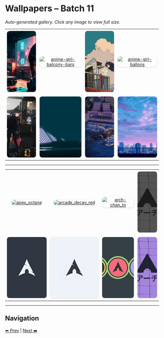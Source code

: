 # Wallpapers – Batch 11

_Auto-generated gallery. Click any image to view full size._

<table style="border-collapse:collapse; width:100%;">
  <tr>
    <td style="padding:6px; vertical-align:middle; text-align:center;"><a href="https://raw.githubusercontent.com/rubiin/wallpapers/master/wallpapers/anime-girl-abyss.png"><img src="https://raw.githubusercontent.com/rubiin/wallpapers/master/wallpapers/anime-girl-abyss.png" alt="anime-girl-abyss" loading="lazy" style="width:300px; height:200px; object-fit:cover; border-radius:8px; box-shadow:0 1px 4px rgba(0,0,0,0.15);"></a></td>
    <td style="padding:6px; vertical-align:middle; text-align:center;"><a href="https://raw.githubusercontent.com/rubiin/wallpapers/master/wallpapers/anime-girl-balcony-bars.png"><img src="https://raw.githubusercontent.com/rubiin/wallpapers/master/wallpapers/anime-girl-balcony-bars.png" alt="anime-girl-balcony-bars" loading="lazy" style="width:300px; height:200px; object-fit:cover; border-radius:8px; box-shadow:0 1px 4px rgba(0,0,0,0.15);"></a></td>
    <td style="padding:6px; vertical-align:middle; text-align:center;"><a href="https://raw.githubusercontent.com/rubiin/wallpapers/master/wallpapers/anime-girl-balcony.jpg"><img src="https://raw.githubusercontent.com/rubiin/wallpapers/master/wallpapers/anime-girl-balcony.jpg" alt="anime-girl-balcony" loading="lazy" style="width:300px; height:200px; object-fit:cover; border-radius:8px; box-shadow:0 1px 4px rgba(0,0,0,0.15);"></a></td>
    <td style="padding:6px; vertical-align:middle; text-align:center;"><a href="https://raw.githubusercontent.com/rubiin/wallpapers/master/wallpapers/anime-girl-ballons.png"><img src="https://raw.githubusercontent.com/rubiin/wallpapers/master/wallpapers/anime-girl-ballons.png" alt="anime-girl-ballons" loading="lazy" style="width:300px; height:200px; object-fit:cover; border-radius:8px; box-shadow:0 1px 4px rgba(0,0,0,0.15);"></a></td>
  </tr>
  <tr>
    <td style="padding:6px; vertical-align:middle; text-align:center;"><a href="https://raw.githubusercontent.com/rubiin/wallpapers/master/wallpapers/anime-irl.webp"><img src="https://raw.githubusercontent.com/rubiin/wallpapers/master/wallpapers/anime-irl.webp" alt="anime-irl" loading="lazy" style="width:300px; height:200px; object-fit:cover; border-radius:8px; box-shadow:0 1px 4px rgba(0,0,0,0.15);"></a></td>
    <td style="padding:6px; vertical-align:middle; text-align:center;"><a href="https://raw.githubusercontent.com/rubiin/wallpapers/master/wallpapers/anime-minimalist-wallpaper.png"><img src="https://raw.githubusercontent.com/rubiin/wallpapers/master/wallpapers/anime-minimalist-wallpaper.png" alt="anime-minimalist-wallpaper" loading="lazy" style="width:300px; height:200px; object-fit:cover; border-radius:8px; box-shadow:0 1px 4px rgba(0,0,0,0.15);"></a></td>
    <td style="padding:6px; vertical-align:middle; text-align:center;"><a href="https://raw.githubusercontent.com/rubiin/wallpapers/master/wallpapers/anime-water.png"><img src="https://raw.githubusercontent.com/rubiin/wallpapers/master/wallpapers/anime-water.png" alt="anime-water" loading="lazy" style="width:300px; height:200px; object-fit:cover; border-radius:8px; box-shadow:0 1px 4px rgba(0,0,0,0.15);"></a></td>
    <td style="padding:6px; vertical-align:middle; text-align:center;"><a href="https://raw.githubusercontent.com/rubiin/wallpapers/master/wallpapers/anime_sky.jpg"><img src="https://raw.githubusercontent.com/rubiin/wallpapers/master/wallpapers/anime_sky.jpg" alt="anime_sky" loading="lazy" style="width:300px; height:200px; object-fit:cover; border-radius:8px; box-shadow:0 1px 4px rgba(0,0,0,0.15);"></a></td>
  </tr>
</table>

<hr/>

<table style="border-collapse:collapse; width:100%;">
  <tr>
    <td style="padding:6px; vertical-align:middle; text-align:center;"><a href="https://raw.githubusercontent.com/rubiin/wallpapers/master/wallpapers/apex_octane.jpg"><img src="https://raw.githubusercontent.com/rubiin/wallpapers/master/wallpapers/apex_octane.jpg" alt="apex_octane" loading="lazy" style="width:300px; height:200px; object-fit:cover; border-radius:8px; box-shadow:0 1px 4px rgba(0,0,0,0.15);"></a></td>
    <td style="padding:6px; vertical-align:middle; text-align:center;"><a href="https://raw.githubusercontent.com/rubiin/wallpapers/master/wallpapers/arcade_decay_red.png"><img src="https://raw.githubusercontent.com/rubiin/wallpapers/master/wallpapers/arcade_decay_red.png" alt="arcade_decay_red" loading="lazy" style="width:300px; height:200px; object-fit:cover; border-radius:8px; box-shadow:0 1px 4px rgba(0,0,0,0.15);"></a></td>
    <td style="padding:6px; vertical-align:middle; text-align:center;"><a href="https://raw.githubusercontent.com/rubiin/wallpapers/master/wallpapers/arch-chan_to.png"><img src="https://raw.githubusercontent.com/rubiin/wallpapers/master/wallpapers/arch-chan_to.png" alt="arch-chan_to" loading="lazy" style="width:300px; height:200px; object-fit:cover; border-radius:8px; box-shadow:0 1px 4px rgba(0,0,0,0.15);"></a></td>
    <td style="padding:6px; vertical-align:middle; text-align:center;"><a href="https://raw.githubusercontent.com/rubiin/wallpapers/master/wallpapers/arch-monochrome.png"><img src="https://raw.githubusercontent.com/rubiin/wallpapers/master/wallpapers/arch-monochrome.png" alt="arch-monochrome" loading="lazy" style="width:300px; height:200px; object-fit:cover; border-radius:8px; box-shadow:0 1px 4px rgba(0,0,0,0.15);"></a></td>
  </tr>
  <tr>
    <td style="padding:6px; vertical-align:middle; text-align:center;"><a href="https://raw.githubusercontent.com/rubiin/wallpapers/master/wallpapers/arch-nord-dark.png"><img src="https://raw.githubusercontent.com/rubiin/wallpapers/master/wallpapers/arch-nord-dark.png" alt="arch-nord-dark" loading="lazy" style="width:300px; height:200px; object-fit:cover; border-radius:8px; box-shadow:0 1px 4px rgba(0,0,0,0.15);"></a></td>
    <td style="padding:6px; vertical-align:middle; text-align:center;"><a href="https://raw.githubusercontent.com/rubiin/wallpapers/master/wallpapers/arch-nord-light.png"><img src="https://raw.githubusercontent.com/rubiin/wallpapers/master/wallpapers/arch-nord-light.png" alt="arch-nord-light" loading="lazy" style="width:300px; height:200px; object-fit:cover; border-radius:8px; box-shadow:0 1px 4px rgba(0,0,0,0.15);"></a></td>
    <td style="padding:6px; vertical-align:middle; text-align:center;"><a href="https://raw.githubusercontent.com/rubiin/wallpapers/master/wallpapers/arch-peace.png"><img src="https://raw.githubusercontent.com/rubiin/wallpapers/master/wallpapers/arch-peace.png" alt="arch-peace" loading="lazy" style="width:300px; height:200px; object-fit:cover; border-radius:8px; box-shadow:0 1px 4px rgba(0,0,0,0.15);"></a></td>
    <td style="padding:6px; vertical-align:middle; text-align:center;"><a href="https://raw.githubusercontent.com/rubiin/wallpapers/master/wallpapers/arch-purple.png"><img src="https://raw.githubusercontent.com/rubiin/wallpapers/master/wallpapers/arch-purple.png" alt="arch-purple" loading="lazy" style="width:300px; height:200px; object-fit:cover; border-radius:8px; box-shadow:0 1px 4px rgba(0,0,0,0.15);"></a></td>
  </tr>
</table>

<hr/>

## Navigation

[⬅️ Prev](index_10.md) | [Next ➡️](index_12.md)
